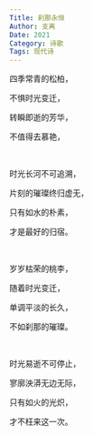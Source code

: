 ```yaml
---
Title: 刹那永恒
Author: 支离
Date: 2021
Category: 诗歌
Tags: 现代诗
---
```


四季常青的松柏，

不惧时光变迁，

转瞬即逝的芳华，

不值得去慕艳，

<br>

时光长河不可追溯，

片刻的璀璨终归虚无，

只有如水的朴素，

才是最好的归宿。

<br>

岁岁枯荣的桃李，

随着时光变迁，

单调平淡的长久，

不如刹那的璀璨。

<br>

时光易逝不可停止，

寥廓泱漭无边无际，

只有如火的光炽，

才不枉来这一次。

